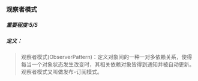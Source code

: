 ### 观察者模式
##### 重要程度:5/5
##### 定义：
> 观察者模式(ObserverPattern)：定义对象间的一种一对多依赖关系，使得每当一个对象状态发生改变时，其相关依赖对象皆得到通知并被自动更新。
观察者模式又叫做发布-订阅模式。